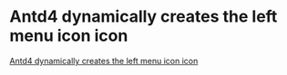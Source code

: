 # Antd4 dynamically creates the left menu icon icon
[Antd4 dynamically creates the left menu icon icon](https://aiwithcloud.com/2022/09/15/antd4_dynamically_creates_the_left_menu_icon_icon/)